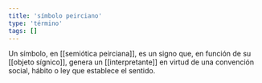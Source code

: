 ```yaml
---
title: 'símbolo peirciano'
type: 'término'
tags: []
---
```


Un símbolo, en [[semiótica peirciana]], es un signo que, en función de su [[objeto sígnico]], genera un [[interpretante]] en virtud de una convención social, hábito o ley que establece el sentido.